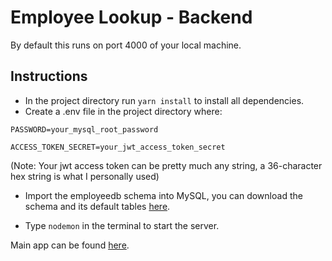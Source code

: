 # Employee Lookup - Backend

By default this runs on port 4000 of your local machine.

## Instructions

- In the project directory run <code>yarn install</code> to install all dependencies.
- Create a .env file in the project directory where:

```
PASSWORD=your_mysql_root_password
```
```
ACCESS_TOKEN_SECRET=your_jwt_access_token_secret
```

(Note: Your jwt access token can be pretty much any string, a 36-character hex string is what I personally used)

- Import the employeedb schema into MySQL, you can download the schema and its default tables [here](https://drive.google.com/file/d/1gsc1WNAYg3yHRKMwL5JCuLcYHeHFry51/view?usp=sharing).

- Type <code>nodemon</code> in the terminal to start the server.

Main app can be found [here](https://github.com/ricardocolom-kaseya/employee-app/).
